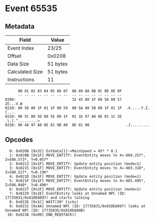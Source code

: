 # Event 65535

## Metadata

| Field           | Value    |
|-----------------|----------|
| Event Index     | 23/25    |
| Offset          | 0x0208   |
| Data Size       | 51 bytes |
| Calculated Size | 51 bytes |
| Instructions    | 11       |

```
      00 01 02 03 04 05 06 07  08 09 0A 0B 0C 0D 0E 0F
      -- -- -- -- -- -- -- --  -- -- -- -- -- -- -- --
0200:                          32 45 80 1F 00 56 80 57          2E...V.W
0210: 80 58 80 1F 01 1F 00 59  80 5A 80 5B 80 1F 01 1F  .X.....Y.Z.[....
0220: 00 5C 80 5D 80 5E 80 1F  01 1E 97 A0 0E 01 1C 3E  .\.].^.........>
0230: 80 4A 97 A0 0E 01 9B A0  0E 01 00                 .J.........     
```

## Opcodes

```
  0: 0x0208 [0x32] ExtData[1]->MainSpeed = 45* * 0.1
  1: 0x020B [0x1F] MOVE_ENTITY: EventEntity moves to X=-604.257*, Z=586.573*, Y=0.057*
  2: 0x0213 [0x1F] MOVE_ENTITY: Update entity position (mode=1)
  3: 0x0215 [0x1F] MOVE_ENTITY: EventEntity moves to X=-603.318*, Z=588.527*, Y=0.196*
  4: 0x021D [0x1F] MOVE_ENTITY: Update entity position (mode=1)
  5: 0x021F [0x1F] MOVE_ENTITY: EventEntity moves to X=-601.495*, Z=586.040*, Y=0.496*
  6: 0x0227 [0x1F] MOVE_ENTITY: Update entity position (mode=1)
  7: 0x0229 [0x1E] EventEntity looks at Unnamed NPC (ID: 17735831/0x010EA097) and starts talking
  8: 0x022E [0x1C] WAIT(30* ticks)
  9: 0x0231 [0x4A] Unnamed NPC (ID: 17735831/0x010EA097) looks at Unnamed NPC (ID: 17735835/0x010EA09B)
 10: 0x023A [0x00] END_REQSTACK()
```
